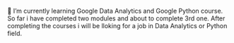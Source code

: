 🌱 I’m currently learning Google Data Analytics and Google Python course. So far i have completed two modules and about to complete 3rd one. After completing the courses i will be lloking for a job in Data Analytics or Python field.

<!---
SK-Analyst/SK-Analyst is a ✨ special ✨ repository because its `README.md` (this file) appears on your GitHub profile.
You can click the Preview link to take a look at your changes.
--->

